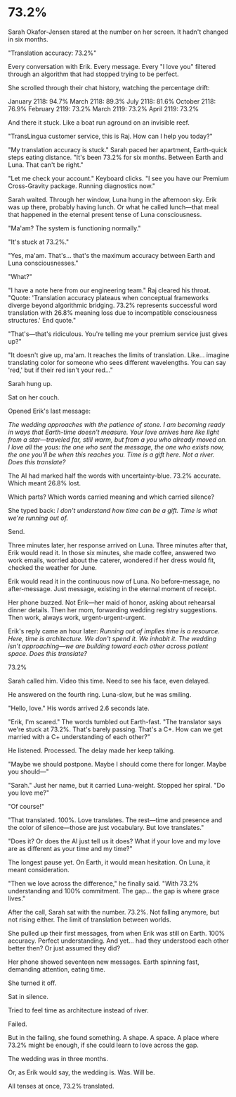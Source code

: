 # 73.2%

Sarah Okafor-Jensen stared at the number on her screen. It hadn't changed in six months.

"Translation accuracy: 73.2%"

Every conversation with Erik. Every message. Every "I love you" filtered through an algorithm that had stopped trying to be perfect.

She scrolled through their chat history, watching the percentage drift:

January 2118: 94.7%
March 2118: 89.3%
July 2118: 81.6%
October 2118: 76.9%
February 2119: 73.2%
March 2119: 73.2%
April 2119: 73.2%

And there it stuck. Like a boat run aground on an invisible reef.

"TransLingua customer service, this is Raj. How can I help you today?"

"My translation accuracy is stuck." Sarah paced her apartment, Earth-quick steps eating distance. "It's been 73.2% for six months. Between Earth and Luna. That can't be right."

"Let me check your account." Keyboard clicks. "I see you have our Premium Cross-Gravity package. Running diagnostics now."

Sarah waited. Through her window, Luna hung in the afternoon sky. Erik was up there, probably having lunch. Or what he called lunch—that meal that happened in the eternal present tense of Luna consciousness.

"Ma'am? The system is functioning normally."

"It's stuck at 73.2%."

"Yes, ma'am. That's... that's the maximum accuracy between Earth and Luna consciousnesses."

"What?"

"I have a note here from our engineering team." Raj cleared his throat. "Quote: 'Translation accuracy plateaus when conceptual frameworks diverge beyond algorithmic bridging. 73.2% represents successful word translation with 26.8% meaning loss due to incompatible consciousness structures.' End quote."

"That's—that's ridiculous. You're telling me your premium service just gives up?"

"It doesn't give up, ma'am. It reaches the limits of translation. Like... imagine translating color for someone who sees different wavelengths. You can say 'red,' but if their red isn't your red..."

Sarah hung up.

Sat on her couch.

Opened Erik's last message:

*The wedding approaches with the patience of stone. I am becoming ready in ways that Earth-time doesn't measure. Your love arrives here like light from a star—traveled far, still warm, but from a you who already moved on. I love all the yous: the one who sent the message, the one who exists now, the one you'll be when this reaches you. Time is a gift here. Not a river. Does this translate?*

The AI had marked half the words with uncertainty-blue. 73.2% accurate. Which meant 26.8% lost. 

Which parts? Which words carried meaning and which carried silence?

She typed back: *I don't understand how time can be a gift. Time is what we're running out of.*

Send.

Three minutes later, her response arrived on Luna. Three minutes after that, Erik would read it. In those six minutes, she made coffee, answered two work emails, worried about the caterer, wondered if her dress would fit, checked the weather for June.

Erik would read it in the continuous now of Luna. No before-message, no after-message. Just message, existing in the eternal moment of receipt.

Her phone buzzed. Not Erik—her maid of honor, asking about rehearsal dinner details. Then her mom, forwarding wedding registry suggestions. Then work, always work, urgent-urgent-urgent.

Erik's reply came an hour later: *Running out of implies time is a resource. Here, time is architecture. We don't spend it. We inhabit it. The wedding isn't approaching—we are building toward each other across patient space. Does this translate?*

73.2%

Sarah called him. Video this time. Need to see his face, even delayed.

He answered on the fourth ring. Luna-slow, but he was smiling.

"Hello, love." His words arrived 2.6 seconds late.

"Erik, I'm scared." The words tumbled out Earth-fast. "The translator says we're stuck at 73.2%. That's barely passing. That's a C+. How can we get married with a C+ understanding of each other?"

He listened. Processed. The delay made her keep talking.

"Maybe we should postpone. Maybe I should come there for longer. Maybe you should—"

"Sarah." Just her name, but it carried Luna-weight. Stopped her spiral. "Do you love me?"

"Of course!"

"That translated. 100%. Love translates. The rest—time and presence and the color of silence—those are just vocabulary. But love translates."

"Does it? Or does the AI just tell us it does? What if your love and my love are as different as your time and my time?"

The longest pause yet. On Earth, it would mean hesitation. On Luna, it meant consideration.

"Then we love across the difference," he finally said. "With 73.2% understanding and 100% commitment. The gap... the gap is where grace lives."

After the call, Sarah sat with the number. 73.2%. Not falling anymore, but not rising either. The limit of translation between worlds.

She pulled up their first messages, from when Erik was still on Earth. 100% accuracy. Perfect understanding. And yet... had they understood each other better then? Or just assumed they did?

Her phone showed seventeen new messages. Earth spinning fast, demanding attention, eating time.

She turned it off.

Sat in silence.

Tried to feel time as architecture instead of river.

Failed.

But in the failing, she found something. A shape. A space. A place where 73.2% might be enough, if she could learn to love across the gap.

The wedding was in three months.

Or, as Erik would say, the wedding is. Was. Will be.

All tenses at once, 73.2% translated.